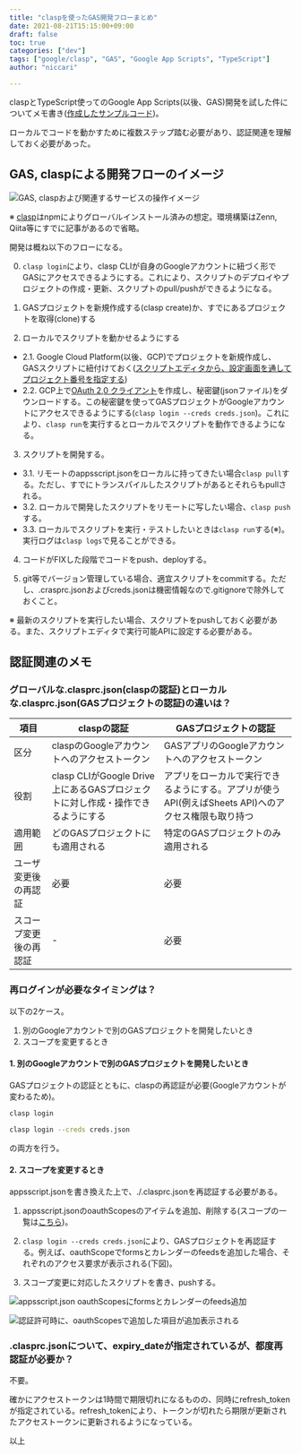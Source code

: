 ```yaml
---
title: "claspを使ったGAS開発フローまとめ"
date: 2021-08-21T15:15:00+09:00
draft: false
toc: true
categories: ["dev"]
tags: ["google/clasp", "GAS", "Google App Scripts", "TypeScript"]
author: "niccari"

---
```


claspとTypeScript使ってのGoogle App Scripts(以後、GAS)開発を試した件についてメモ書き([作成したサンプルコード](https://github.com/Niccari/gas_ts_sample))。

ローカルでコードを動かすために複数ステップ踏む必要があり、認証関連を理解しておく必要があった。

<!--more-->

## GAS, claspによる開発フローのイメージ
![GAS, claspおよび関連するサービスの操作イメージ](/assets/img/20210821/gas_clasp_arch.png)

※ [clasp](https://www.npmjs.com/package/@google/clasp)はnpmによりグローバルインストール済みの想定。環境構築はZenn, Qiita等にすでに記事があるので省略。

開発は概ね以下のフローになる。

0. `clasp login`により、clasp CLIが自身のGoogleアカウントに紐づく形でGASにアクセスできるようにする。これにより、スクリプトのデプロイやプロジェクトの作成・更新、スクリプトのpull/pushができるようになる。

1. GASプロジェクトを新規作成する(clasp create)か、すでにあるプロジェクトを取得(clone)する

2. ローカルでスクリプトを動かせるようにする

- 2.1. Google Cloud Platform(以後、GCP)でプロジェクトを新規作成し、GASスクリプトに紐付けておく([スクリプトエディタから、設定画面を通してプロジェクト番号を指定する](https://script.google.com/))
- 2.2. GCP上で[OAuth 2,0 クライアント](https://console.cloud.google.com/apis/credentials/consent)を作成し、秘密鍵(jsonファイル)をダウンロードする。この秘密鍵を使ってGASプロジェクトがGoogleアカウントにアクセスできるようにする(`clasp login --creds creds.json`)。これにより、`clasp run`を実行するとローカルでスクリプトを動作できるようになる。

3. スクリプトを開発する。
- 3.1. リモートのappsscript.jsonをローカルに持ってきたい場合`clasp pull`する。ただし、すでにトランスパイルしたスクリプトがあるとそれらもpullされる。
- 3.2. ローカルで開発したスクリプトをリモートに写したい場合、`clasp push`する。
- 3.3. ローカルでスクリプトを実行・テストしたいときは`clasp run`する(※)。実行ログは`clasp logs`で見ることができる。

4. コードがFIXした段階でコードをpush、deployする。

5. git等でバージョン管理している場合、適宜スクリプトをcommitする。ただし、.crasprc.jsonおよびcreds.jsonは機密情報なので.gitignoreで除外しておくこと。

※ 最新のスクリプトを実行したい場合、スクリプトをpushしておく必要がある。また、スクリプトエディタで実行可能APIに設定する必要がある。

## 認証関連のメモ

### グローバルな.clasprc.json(claspの認証)とローカルな.clasprc.json(GASプロジェクトの認証)の違いは？

項目 | claspの認証 | GASプロジェクトの認証
--- | --- | ---
区分 | claspのGoogleアカウントへのアクセストークン | GASアプリのGoogleアカウントへのアクセストークン
役割 | clasp CLIがGoogle Drive上にあるGASプロジェクトに対し作成・操作できるようにする | アプリをローカルで実行できるようにする。アプリが使うAPI(例えばSheets API)へのアクセス権限も取り持つ
適用範囲 | どのGASプロジェクトにも適用される | 特定のGASプロジェクトのみ適用される
ユーザ変更後の再認証 | 必要 | 必要
スコープ変更後の再認証 | - | 必要

### 再ログインが必要なタイミングは？
以下の2ケース。

1. 別のGoogleアカウントで別のGASプロジェクトを開発したいとき
2. スコープを変更するとき

#### 1. 別のGoogleアカウントで別のGASプロジェクトを開発したいとき
GASプロジェクトの認証とともに、claspの再認証が必要(Googleアカウントが変わるため)。

```bash
clasp login
```
```bash
clasp login --creds creds.json
```
の両方を行う。

#### 2. スコープを変更するとき
appsscript.jsonを書き換えた上で、./.clasprc.jsonを再認証する必要がある。

1. appsscript.jsonのoauthScopesのアイテムを追加、削除する(スコープの一覧は[こちら](https://developers.google.com/identity/protocols/oauth2/scopes?hl=jp#script))。

2. `clasp login --creds creds.json`により、GASプロジェクトを再認証する。例えば、oauthScopeでformsとカレンダーのfeedsを追加した場合、それぞれのアクセス要求が表示される(下図)。

3. スコープ変更に対応したスクリプトを書き、pushする。

![appsscript.json oauthScopesにformsとカレンダーのfeeds追加](/assets/img/20210821/add_scope.png)

![認証許可時に、oauthScopesで追加した項目が追加表示される](/assets/img/20210821/add_scope_result.png)


### .clasprc.jsonについて、expiry_dateが指定されているが、都度再認証が必要か？
不要。

確かにアクセストークンは1時間で期限切れになるものの、同時にrefresh_tokenが指定されている。refresh_tokenにより、トークンが切れたら期限が更新されたアクセストークンに更新されるようになっている。

以上
